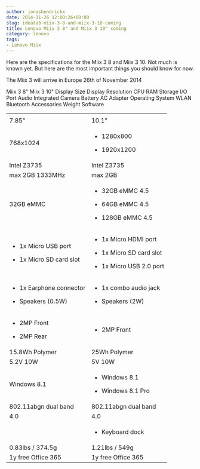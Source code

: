 ```yaml
---
author: jonashendrickx
date: 2014-11-26 12:00:26+00:00
slug: ideatab-miix-3-8-and-miix-3-10-coming
title: Lenovo Miix 3 8" and Miix 3 10" coming
category: lenovo
tags:
- Lenovo Miix
---
```

Here are the specifications for the Miix 3 8 and Miix 3 10. Not much is known yet. But here are the most important things you should know for now.

The Miix 3 will arrive in Europe 26th of November 2014
<table >
<tbody >
<tr >

<td >
</td>
Miix 3 8"
Miix 3 10"
</tr>
<tr >
Display Size

<td >7.85"
</td>

<td >10.1"
</td>
</tr>
<tr >
Display Resolution

<td >768x1024
</td>

<td >



  * 1280x800

  * 1920x1200



</td>
</tr>
<tr >
CPU

<td >Intel Z3735
</td>

<td >Intel Z3735
</td>
</tr>
<tr >
RAM

<td >max 2GB 1333MHz
</td>

<td >max 2GB
</td>
</tr>
<tr >
Storage

<td >32GB eMMC
</td>

<td >



  * 32GB eMMC 4.5

  * 64GB eMMC 4.5

  * 128GB eMMC 4.5



</td>
</tr>
<tr >
I/O Port

<td >



  * 1x Micro USB port

  * 1x Micro SD card slot



</td>

<td >



  * 1x Micro HDMI port

  * 1x Micro SD card slot

  * 1x Micro USB 2.0 port



</td>
</tr>
<tr >
Audio

<td >



  * 1x Earphone connector

  * Speakers (0.5W)



</td>

<td >



  * 1x combo audio jack

  * Speakers (2W)



</td>
</tr>
<tr >
Integrated Camera

<td >



  * 2MP Front

  * 2MP Rear



</td>

<td >



  * 2MP Front



</td>
</tr>
<tr >
Battery

<td >15.8Wh Polymer
</td>

<td >25Wh Polymer
</td>
</tr>
<tr >
AC Adapter

<td >5.2V 10W
</td>

<td >5V 10W
</td>
</tr>
<tr >
Operating System

<td >Windows 8.1
</td>

<td >



  * Windows 8.1

  * Windows 8.1 Pro



</td>
</tr>
<tr >
WLAN

<td >802.11abgn dual band
</td>

<td >802.11abgn dual band
</td>
</tr>
<tr >
Bluetooth

<td >4.0
</td>

<td >4.0
</td>
</tr>
<tr >
Accessories

<td >
</td>

<td >



  * Keyboard dock



</td>
</tr>
<tr >
Weight

<td >0.83lbs / 374.5g
</td>

<td >1.21lbs / 549g
</td>
</tr>
<tr >
Software

<td >1y free Office 365
</td>

<td >1y free Office 365
</td>
</tr>
</tbody>
</table>
